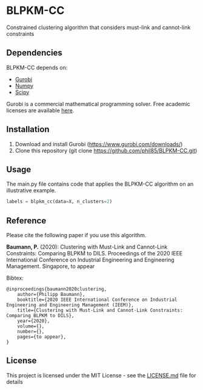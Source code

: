 # BLPKM-CC

Constrained clustering algorithm that considers must-link and cannot-link constraints

## Dependencies

BLPKM-CC depends on:
* [Gurobi](https://github.com/spyder-ide/spyder)
* [Numpy](https://anaconda.org/conda-forge/numpy)
* [Scipy](https://anaconda.org/anaconda/scipy)

Gurobi is a commercial mathematical programming solver. Free academic licenses are available [here](https://www.gurobi.com/academia/academic-program-and-licenses/).

## Installation

1) Download and install Gurobi (https://www.gurobi.com/downloads/)
2) Clone this repository (git clone https://github.com/phil85/BLPKM-CC.git)

## Usage

The main.py file contains code that applies the BLPKM-CC algorithm on an illustrative example.

```python
labels = blpkm_cc(data=X, n_clusters=2)
```

## Reference

Please cite the following paper if you use this algorithm.

**Baumann, P.** (2020): Clustering with Must-Link and Cannot-Link Constraints: Comparing BLPKM to DILS. Proceedings of the 2020 IEEE International Conference on Industrial Engineering and Engineering Management. Singapore, to appear

Bibtex:
```
@inproceedings{baumann2020clustering,
	author={Philipp Baumann},
	booktitle={2020 IEEE International Conference on Industrial Engineering and Engineering Management (IEEM)},
	title={Clustering with Must-Link and Cannot-Link Constraints: Comparing BLPKM to DILS},
	year={2020},
	volume={},
	number={},
	pages={to appear},
}
```

## License

This project is licensed under the MIT License - see the [LICENSE.md](LICENSE.md) file for details


